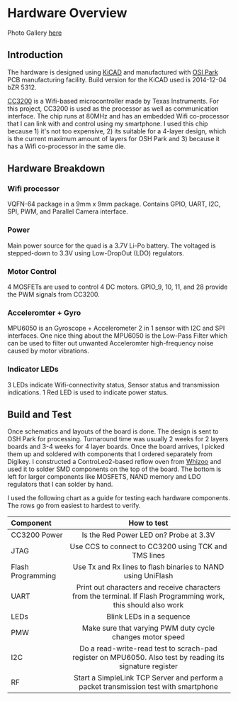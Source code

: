 # Hardware Overview

Photo Gallery [here](https://goo.gl/photos/aTtyzAjJARxAQHJD8)

## Introduction

The hardware is designed using [KiCAD](http://kicad-pcb.org/) and manufactured with [OSI Park](https://oshpark.com/) PCB manufacturing facility. Build version for the KiCAD used is 2014-12-04 bZR 5312.

[CC3200](http://www.ti.com/product/cc3200) is a Wifi-based microcontroller made by Texas Instruments. For this project, CC3200 is used as the processor as well as communication interface. The chip runs at 80MHz and has an embedded Wifi co-processor that I can link with and control using my smartphone. I used this chip because 1) it's not too expensive, 2) its suitable for a 4-layer design, which is the current maximum amount of layers for OSH Park and 3) because it has a Wifi co-processor in the same die.

## Hardware Breakdown

### Wifi processor

VQFN-64 package in a 9mm x 9mm package. Contains GPIO, UART, I2C, SPI, PWM, and Parallel Camera interface.

### Power

Main power source for the quad is a 3.7V Li-Po battery. The voltaged is stepped-down to 3.3V using Low-DropOut (LDO) regulators.

### Motor Control

4 MOSFETs are used to control 4 DC motors. GPIO_9, 10, 11, and 28 provide the PWM signals from CC3200.

### Acceleromter + Gyro

MPU6050 is an Gyroscope + Accelerometer 2 in 1 sensor with I2C and SPI interfaces. One nice thing about the MPU6050 is the Low-Pass Filter which can be used to filter out unwanted Acceleromter high-frequency noise caused by motor vibrations.

### Indicator LEDs

3 LEDs indicate Wifi-connectivity status, Sensor status and transmission indications. 1 Red LED is used to indicate power status.

## Build and Test

Once schematics and layouts of the board is done. The design is sent to OSH Park for processing. Turnaround time was usually 2 weeks for 2 layers boards and 3-4 weeks for 4 layer boards. Once the board arrives, I picked them up and soldered with components that I ordered separately from Digikey. I constructed a ControLeo2-based reflow oven from [Whizoo](http://www.whizoo.com/) and used it to solder SMD components on the top of the board. The bottom is left for larger components like MOSFETS, NAND memory and LDO regulators that I can solder by hand.

I used the following chart as a guide for testing each hardware components. The rows go from easiest to hardest to verify.

| Component | How to test |
| :--------- | :-----------: |
|CC3200 Power|Is the Red Power LED on? Probe at 3.3V|
|JTAG| Use CCS to connect to CC3200 using TCK and TMS lines |
|Flash Programming| Use Tx and Rx lines to flash binaries to NAND using UniFlash |
|UART|Print out characters and receive characters from the terminal. If Flash Programming work, this should also work|
|LEDs|Blink LEDs in a sequence|
|PMW|Make sure that varying PWM duty cycle changes motor speed|
|I2C|Do a read-write-read test to scrach-pad register on MPU6050. Also test by reading its signature register|
|RF|Start a SimpleLink TCP Server and perform a packet transmission test with smartphone|
